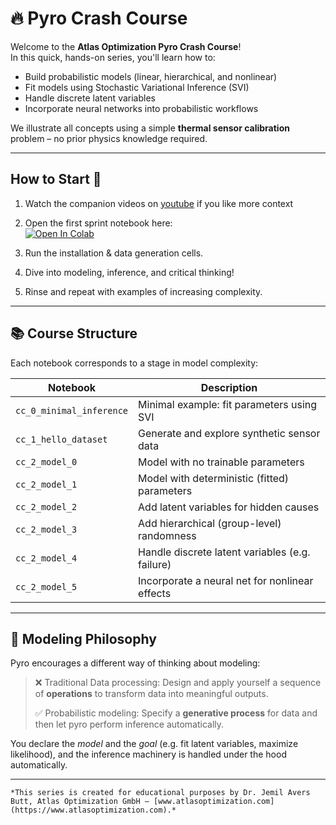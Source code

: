 # 🔥 Pyro Crash Course

Welcome to the **Atlas Optimization Pyro Crash Course**!  
In this quick, hands-on series, you'll learn how to:

- Build probabilistic models (linear, hierarchical, and nonlinear)
- Fit models using Stochastic Variational Inference (SVI)
- Handle discrete latent variables
- Incorporate neural networks into probabilistic workflows

We illustrate all concepts using a simple **thermal sensor calibration** problem – no prior physics knowledge required.

---

## How to Start 🚀

1. Watch the companion videos on [youtube](https://youtube.com) if you like more context
2. Open the first sprint notebook here:  
   [![Open In Colab](https://colab.research.google.com/assets/colab-badge.svg)](https://colab.research.google.com/github/atlas-optimization/tutorials/blob/main/pyro/pyro_crash_course/pyro_cc_1_minimal_inference.ipynb)

3. Run the installation & data generation cells.
4. Dive into modeling, inference, and critical thinking!
5. Rinse and repeat with examples of increasing complexity.

---

## 📚 Course Structure

Each notebook corresponds to a stage in model complexity:

| Notebook                       | Description                                      |
|-------------------------------|--------------------------------------------------|
| `cc_0_minimal_inference`      | Minimal example: fit parameters using SVI        |
| `cc_1_hello_dataset`          | Generate and explore synthetic sensor data       |
| `cc_2_model_0`                | Model with no trainable parameters               |
| `cc_2_model_1`                | Model with deterministic (fitted) parameters     |
| `cc_2_model_2`                | Add latent variables for hidden causes           |
| `cc_2_model_3`                | Add hierarchical (group-level) randomness        |
| `cc_2_model_4`                | Handle discrete latent variables (e.g. failure)  |
| `cc_2_model_5`                | Incorporate a neural net for nonlinear effects   |

---


## 🧭 Modeling Philosophy

Pyro encourages a different way of thinking about modeling:

> ❌ Traditional Data processing: Design and apply yourself a sequence of **operations** to transform data into meaningful outputs.
>
> ✅ Probabilistic modeling: Specify a **generative process** for data and then let pyro perform inference automatically.

You declare the *model* and the *goal* (e.g. fit latent variables, maximize likelihood), and the inference machinery is handled under the hood automatically.

---

```
*This series is created for educational purposes by Dr. Jemil Avers Butt, Atlas Optimization GmbH – [www.atlasoptimization.com](https://www.atlasoptimization.com).*
```





